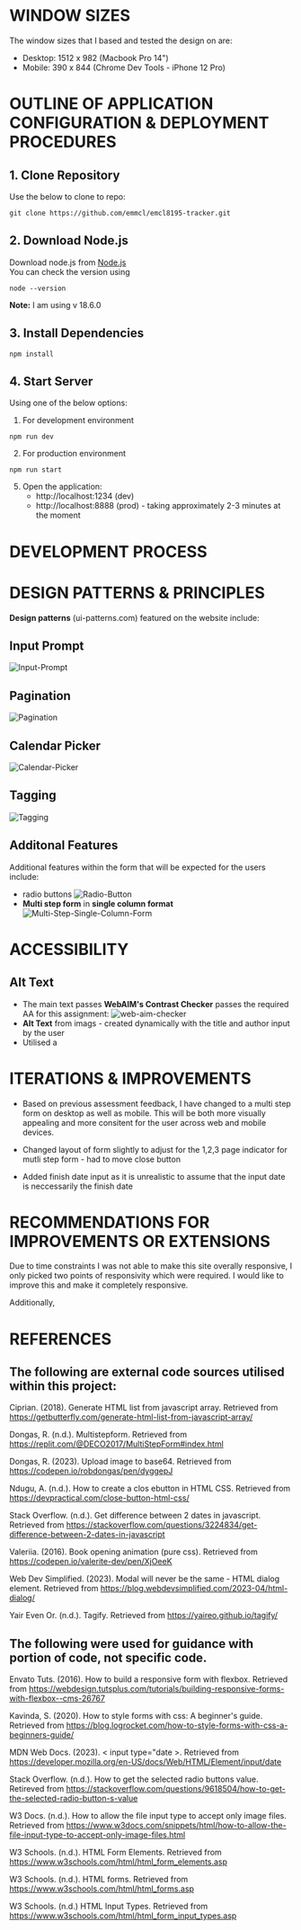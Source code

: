 # WINDOW SIZES
The window sizes that I based and tested the design on are: 
* Desktop: 1512 x 982 (Macbook Pro 14")
* Mobile: 390 x 844 (Chrome Dev Tools - iPhone 12 Pro)

# OUTLINE OF APPLICATION CONFIGURATION & DEPLOYMENT PROCEDURES 

## 1. Clone Repository
Use the below to clone to repo:
```
git clone https://github.com/emmcl/emcl8195-tracker.git
```
## 2. Download Node.js 
Download node.js from [Node.js](https://nodejs.org/en/download) <br>
You can check the version using 
```
node --version
```
 __Note:__ I am using v 18.6.0

## 3. Install Dependencies
```
npm install
```
## 4. Start Server
Using one of the below options: <br>
1. For development environment
```
npm run dev
```
2. For production environment
 ```
npm run start
``` 
5. Open the application:
    * http://localhost:1234 (dev)
    * http://localhost:8888 (prod) - taking approximately 2-3 minutes at the moment 






# DEVELOPMENT PROCESS

# DESIGN PATTERNS & PRINCIPLES
__Design patterns__ (ui-patterns.com) featured on the website include:

## Input Prompt
![Input-Prompt](./RM-images/input-prompt.png)
## Pagination 
![Pagination](./RM-images/pagination.png) 
## Calendar Picker 
![Calendar-Picker](./RM-images/calendar-picker.png)
## Tagging 
![Tagging](./RM-images/tagging.png)
## Additonal Features 
Additional features within the form that will be expected for the users include:
* radio buttons 
![Radio-Button](./RM-images/radiobuttons.png)
* __Multi step form__ in __single column format__
![Multi-Step-Single-Column-Form](./RM-images/single-column-multi-page.png)


# ACCESSIBILITY 
## Alt Text 
* The main text passes __WebAIM's Contrast Checker__ passes the required AA for this assignment: 
![web-aim-checker](./RM-images/webaim.png)
* __Alt Text__ from imags - created dynamically with the title and author input by the user
* Utilised a 


# ITERATIONS & IMPROVEMENTS 

* Based on previous assessment feedback, I have changed to a multi step form on desktop as well as mobile. This will be both more visually appealing and more consitent for the user across web and mobile devices.  


* Changed layout of form slightly to adjust for the 1,2,3 page indicator for mutli step form - had to move close button 

* Added finish date input as it is unrealistic to assume that the input date is neccessarily the finish date




# RECOMMENDATIONS FOR IMPROVEMENTS OR EXTENSIONS

Due to time constraints I was not able to make this site overally responsive, I only picked two points of responsivity which were required. I would like to improve this and make it completely responsive.

Additionally, 

# REFERENCES 

## The following are external code sources utilised within this project: 

Ciprian. (2018). Generate HTML list from javascript array. Retrieved from https://getbutterfly.com/generate-html-list-from-javascript-array/

Dongas, R. (n.d.). Multistepform. Retrieved from https://replit.com/@DECO2017/MultiStepForm#index.html

Dongas, R. (2023). Upload image to base64. Retrieved from  https://codepen.io/robdongas/pen/dyggepJ

Ndugu, A. (n.d.). How to create a clos ebutton in HTML CSS. Retrieved from https://devpractical.com/close-button-html-css/

Stack Overflow. (n.d.). Get difference between 2 dates in javascript. Retrieved from https://stackoverflow.com/questions/3224834/get-difference-between-2-dates-in-javascript

Valeriia. (2016). Book opening animation (pure css). Retrieved from https://codepen.io/valerite-dev/pen/XjOeeK

Web Dev Simplified. (2023). Modal will never be the same - HTML dialog element. Retrieved from https://blog.webdevsimplified.com/2023-04/html-dialog/

Yair Even Or. (n.d.). Tagify. Retrieved from https://yaireo.github.io/tagify/


## The following were used for guidance with portion of code, not specific code. 

Envato Tuts. (2016). How to build a responsive form with flexbox. Retrieved from https://webdesign.tutsplus.com/tutorials/building-responsive-forms-with-flexbox--cms-26767

Kavinda, S. (2020). How to style forms with css: A beginner's guide. Retrieved from https://blog.logrocket.com/how-to-style-forms-with-css-a-beginners-guide/

MDN Web Docs. (2023). < input type="date >. Retrieved from https://developer.mozilla.org/en-US/docs/Web/HTML/Element/input/date

Stack Overflow. (n.d.). How to get the selected radio buttons value. Retireved from https://stackoverflow.com/questions/9618504/how-to-get-the-selected-radio-button-s-value

W3 Docs. (n.d.). How to allow the file input type to accept only image files. Retrieved from https://www.w3docs.com/snippets/html/how-to-allow-the-file-input-type-to-accept-only-image-files.html

W3 Schools. (n.d.). HTML Form Elements. Retrieved from https://www.w3schools.com/html/html_form_elements.asp

W3 Schools. (n.d.). HTML forms. Retrieved from https://www.w3schools.com/html/html_forms.asp

W3 Schools. (n.d.) HTML Input Types. Retrieved from https://www.w3schools.com/html/html_form_input_types.asp







